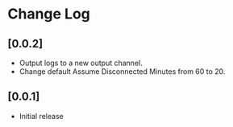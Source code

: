# Change Log

## [0.0.2]

 - Output logs to a new output channel.
 - Change default Assume Disconnected Minutes from 60 to 20.

## [0.0.1]

- Initial release